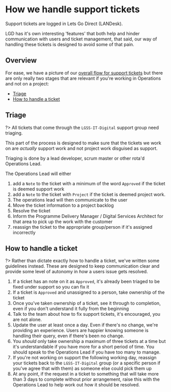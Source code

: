 # How we handle support tickets
Support tickets are logged in Lets Go Direct (LANDesk).

LGD has it's own interesting 'features' that both help and hinder communication with users and ticket management, that said, our way of handling these tickets is designed to avoid some of that pain.

## Overview
For ease, we have a picture of our [overall flow for support tickets](/assets/images/support/support-flow.jpg ':ignore') but there are only really two stages that are relevant if you're working in Operations and not on a project:

* [Triage](#triage)
* [How to handle a ticket](#how-to-handle-a-ticket)

## Triage
?> All tickets that come through the `LGSS-IT-Digital` support group need triaging. 

This part of the process is designed to make sure that the tickets we work on are _actually_ support work and not project work disguised as support.

Triaging is done by a lead developer, scrum master or other rota'd Operations Lead.

The Operations Lead will either 
1. add a `Note` to the ticket with a minimum of the word `Approved` if the ticket is deemed support work
1. add a `Note` to the ticket with `Project` if the ticket is deemed project work. 
  1. The operations lead will then communicate to the user
  1. Move the ticket information to a project backlog
  1. Resolve the ticket
  1. Inform the Programme Delivery Manager / Digital Services Architect for that area to pick up the work with the customer
1. reassign the ticket to the appropriate group/person if it's assigned incorrectly

## How to handle a ticket

?> Rather than dictate exactly how to handle a ticket, we've written some guidelines instead. These are designed to keep communication clear and provide some level of autonomy in _how_ a users issue gets resolved.

1. If a ticket has an note on it as `Approved`, it's already been triaged to be fixed under support so you can fix it
1. If a ticket is `Approved` and unassigned to a person, take ownership of the ticket
1. Once you've taken ownership of a ticket, see it through to completion, even if you don't understand it fully from the beginning
1. Talk to the team about how to fix support tickets, it's encouraged, you are not alone.
1. Update the user at least once a day. Even if there's no change, we're providing an experience. Users are happier knowing someone is handling their query, even if there's been no change.
1. You _should_ only take ownership a maximum of three tickets at a time but it's understandable if you have more for a short period of time. You should speak to the Operations Lead if you have too many to manage.
1. If you're not working on support the following working day, reassign your tickets back to the `LGSS-IT-Digital` group (or a specific person if you've agree that with them) as someone else could pick them up
1. At any point, if the request in a ticket to something that will take more than 3 days to complete without prior arrangement, raise this with the Operations Lead to help work out how it should be resolved.
